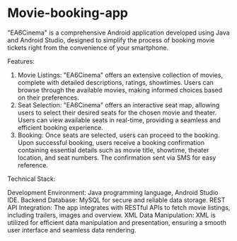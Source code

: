 # Movie-booking-app
"EA6Cinema" is a comprehensive Android application developed using Java and Android Studio, designed to simplify the process of booking movie tickets right from the convenience of your smartphone.

Features:

1. Movie Listings: "EA6Cinema" offers an extensive collection of movies, complete with detailed descriptions, ratings, showtimes. Users can browse through the available movies, making informed choices based on their preferences.
2. Seat Selection: "EA6Cinema" offers an interactive seat map, allowing users to select their desired seats for the chosen movie and theater. Users can view available seats in real-time, providing a seamless and efficient booking experience.
3. Booking: Once seats are selected, users can proceed to the booking.  Upon successful booking, users receive a booking confirmation containing essential details such as movie title, showtime, theater location, and seat numbers. The confirmation sent via SMS for easy reference.




Technical Stack:

Development Environment: Java programming language, Android Studio IDE.
Backend Database: MySQL for secure and reliable data storage.
REST API Integration: The app integrates with RESTful APIs to fetch movie listings, including trailers, images and overview.
XML Data Manipulation: XML is utilized for efficient data manipulation and presentation, ensuring a smooth user interface and seamless data rendering.
